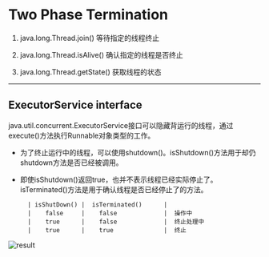 # Two Phase Termination 
1. java.long.Thread.join()
等待指定的线程终止

2. java.long.Thread.isAlive()
确认指定的线程是否终止

3. java.long.Thread.getState()
获取线程的状态

---
## ExecutorService interface
java.util.concurrent.ExecutorService接口可以隐藏背运行的线程，通过execute()方法执行Runnable对象类型的工作。

- 为了终止运行中的线程，可以使用shutdown()。isShutdown()方法用于却仍shutdown方法是否已经被调用。

- 即使isShutdown()返回true，也并不表示线程已经实际停止了。isTerminated()方法是用于确认线程是否已经停止了的方法。

        | isShutDown() |  isTerminated()      |
        |    false     |    false             |  操作中
        |    true      |    false             |  终止处理中
        |    true      |    true              |  终止

![result](https://github.com/qiaw99/Self-Lerning/blob/master/Java/MultipleThreads_and_Sockets/Multi_Threads_Mode/10_Two_Phase_Termination/Interrupt.png)
